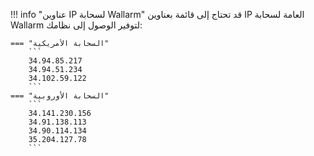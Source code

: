 !!! info "عناوين IP لسحابة Wallarm"
    قد تحتاج إلى قائمة بعناوين IP العامة لسحابة Wallarm لتوفير الوصول إلى نظامك:

    === "السحابة الأمريكية"
        ```
        34.94.85.217
        34.94.51.234
        34.102.59.122
        ```
    === "السحابة الأوروبية"
        ```
        34.141.230.156
        34.91.138.113
        34.90.114.134
        35.204.127.78
        ```